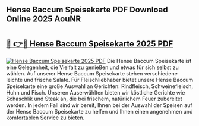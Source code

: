 ## Hense Baccum Speisekarte PDF Download Online 2025 AouNR

# <h2><a href="http://gcb35k2.nevu.top/?p=Hense+Baccum+Speisekarte">🔗 👉🔴 Hense Baccum Speisekarte 2025 PDF</a></h2>

[![Hense Baccum Speisekarte 2025 PDF](https://i.imgur.com/dBaPXMq.png)](http://gcb35k2.nevu.top/?p=Hense+Baccum+Speisekarte)
Die Hense Baccum Speisekarte ist eine Gelegenheit, die Vielfalt zu genießen und etwas für sich selbst zu wählen. Auf unserer Hense Baccum Speisekarte stehen verschiedene leichte und frische Salate. Für Fleischliebhaber bietet unsere Hense Baccum Speisekarte eine große Auswahl an Gerichten: Rindfleisch, Schweinefleisch, Huhn und Fisch. Unseren Auserwählten bieten wir köstliche Gerichte wie Schaschlik und Steak an, die bei frischem, natürlichem Feuer zubereitet werden. In jedem Fall sind wir bereit, Ihnen bei der Auswahl der Speisen auf der Hense Baccum Speisekarte zu helfen und Ihnen einen angenehmen und komfortablen Service zu bieten.
